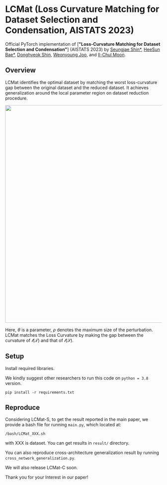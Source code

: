 # LCMat (Loss Curvature Matching for Dataset Selection and Condensation, AISTATS 2023)

Official PyTorch implementation of
[**"Loss-Curvature Matching for Dataset Selection and Condensation"**] (AISTATS 2023) by
[Seungjae Shin*](https://sites.google.com/view/seungjae-shin),
[HeeSun Bae*](https://sites.google.com/view/baeheesun),
[Donghyeok Shin](https://aailab.kaist.ac.kr/xe2/members_phdstudent/20976),
[Weonyoung Joo](https://scholar.google.co.kr/citations?user=r2eJgW4AAAAJ&hl=ko&oi=ao),
and [Il-Chul Moon](https://aailab.kaist.ac.kr/xe2/members_professor/6749).

## Overview

LCMat identifies the optimal dataset by matching the worst loss-curvature gap between the original dataset and the reduced dataset.
It achieves generalization around the local parameter region on dataset reduction procedure.

<p align="center">
  <img 
    width="700"
    src="https://user-images.githubusercontent.com/105624747/219567990-beb0cbb7-0ebb-44bd-957f-7182a79af8ab.png"
  >
</p>

Here, $\theta$ is a parameter, $\rho$ denotes the maximum size of the perturbation. LCMat matches the Loss Curvature by making the gap between the curvature of $\mathcal{l(T)}$ and that of $\mathcal{l(S)}$.

## Setup
Install required libraries.

We kindly suggest other researchers to run this code on `python = 3.8` version.
```
pip install -r requirements.txt
```

## Reproduce
Considering LCMat-S, to get the result reported in the main paper, we provide a bash file for running `main.py`, which located at: 
```
/bash/LCMat_XXX.sh
```
with XXX is dataset. You can get results in `result/` directory.

You can also reproduce cross-architecture generalization result by running `cross_network_generalization.py`.

We will also release LCMat-C soon.

Thank you for your Interest in our paper!
